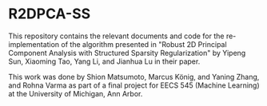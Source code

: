 # R2DPCA-SS

This repository contains the relevant documents and code for the re-implementation of the algorithm presented in "Robust 2D Principal Component Analysis with Structured Sparsity Regularization" by Yipeng Sun, Xiaoming Tao, Yang Li, and Jianhua Lu in their paper.

This work was done by Shion Matsumoto, Marcus König, and Yaning Zhang, and Rohna Varma as part of a final project for EECS 545 (Machine Learning) at the University of Michigan, Ann Arbor.
